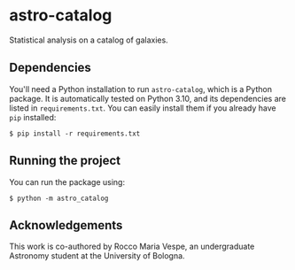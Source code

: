 # astro-catalog

Statistical analysis on a catalog of galaxies.

## Dependencies

You'll need a Python installation to run `astro-catalog`, which is a Python
package. It is automatically tested on Python 3.10, and its dependencies are
listed in `requirements.txt`. You can easily install them if you already have
`pip` installed:

```
$ pip install -r requirements.txt
```

## Running the project

You can run the package using:

```
$ python -m astro_catalog
```

## Acknowledgements

This work is co-authored by Rocco Maria Vespe, an undergraduate Astronomy
student at the University of Bologna.
